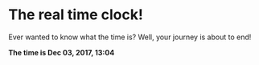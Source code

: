 # The real time clock!

Ever wanted to know what the time is? Well, your journey is about to end!

**The time is Dec 03, 2017, 13:04**